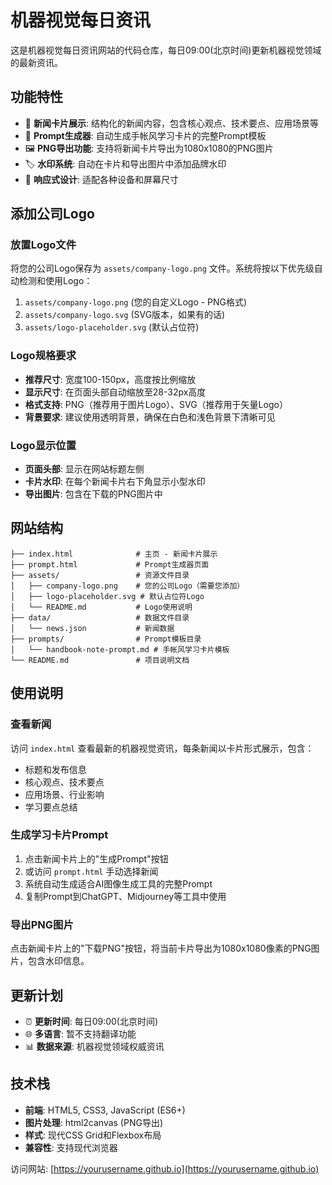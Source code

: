 
# 机器视觉每日资讯

这是机器视觉每日资讯网站的代码仓库，每日09:00(北京时间)更新机器视觉领域的最新资讯。

## 功能特性

- 📰 **新闻卡片展示**: 结构化的新闻内容，包含核心观点、技术要点、应用场景等
- 🎨 **Prompt生成器**: 自动生成手帐风学习卡片的完整Prompt模板
- 🖼️ **PNG导出功能**: 支持将新闻卡片导出为1080x1080的PNG图片
- 🏷️ **水印系统**: 自动在卡片和导出图片中添加品牌水印
- 📱 **响应式设计**: 适配各种设备和屏幕尺寸

## 添加公司Logo

### 放置Logo文件
将您的公司Logo保存为 `assets/company-logo.png` 文件。系统将按以下优先级自动检测和使用Logo：

1. `assets/company-logo.png` (您的自定义Logo - PNG格式)
2. `assets/company-logo.svg` (SVG版本，如果有的话)
3. `assets/logo-placeholder.svg` (默认占位符)

### Logo规格要求
- **推荐尺寸**: 宽度100-150px，高度按比例缩放
- **显示尺寸**: 在页面头部自动缩放至28-32px高度
- **格式支持**: PNG（推荐用于图片Logo）、SVG（推荐用于矢量Logo）
- **背景要求**: 建议使用透明背景，确保在白色和浅色背景下清晰可见

### Logo显示位置
- **页面头部**: 显示在网站标题左侧
- **卡片水印**: 在每个新闻卡片右下角显示小型水印
- **导出图片**: 包含在下载的PNG图片中

## 网站结构

```
├── index.html              # 主页 - 新闻卡片展示
├── prompt.html             # Prompt生成器页面
├── assets/                 # 资源文件目录
│   ├── company-logo.png    # 您的公司Logo（需要您添加）
│   ├── logo-placeholder.svg # 默认占位符Logo
│   └── README.md           # Logo使用说明
├── data/                   # 数据文件目录
│   └── news.json           # 新闻数据
├── prompts/                # Prompt模板目录
│   └── handbook-note-prompt.md # 手帐风学习卡片模板
└── README.md               # 项目说明文档
```

## 使用说明

### 查看新闻
访问 `index.html` 查看最新的机器视觉资讯，每条新闻以卡片形式展示，包含：
- 标题和发布信息
- 核心观点、技术要点
- 应用场景、行业影响
- 学习要点总结

### 生成学习卡片Prompt
1. 点击新闻卡片上的"生成Prompt"按钮
2. 或访问 `prompt.html` 手动选择新闻
3. 系统自动生成适合AI图像生成工具的完整Prompt
4. 复制Prompt到ChatGPT、Midjourney等工具中使用

### 导出PNG图片
点击新闻卡片上的"下载PNG"按钮，将当前卡片导出为1080x1080像素的PNG图片，包含水印信息。

## 更新计划

- ⏰ **更新时间**: 每日09:00(北京时间)
- 🌐 **多语言**: 暂不支持翻译功能
- 📊 **数据来源**: 机器视觉领域权威资讯

## 技术栈

- **前端**: HTML5, CSS3, JavaScript (ES6+)
- **图片处理**: html2canvas (PNG导出)
- **样式**: 现代CSS Grid和Flexbox布局
- **兼容性**: 支持现代浏览器

访问网站: [https://yourusername.github.io](https://yourusername.github.io)
